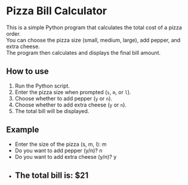 # Pizza Bill Calculator

This is a simple Python program that calculates the total cost of a pizza order.  
You can choose the pizza size (small, medium, large), add pepper, and extra cheese.  
The program then calculates and displays the final bill amount.

## How to use

1. Run the Python script.
2. Enter the pizza size when prompted (`s`, `m`, or `l`).
3. Choose whether to add pepper (`y` or `n`).
4. Choose whether to add extra cheese (`y` or `n`).
5. The total bill will be displayed.

## Example
- Enter the size of the pizza (s, m, l): m
- Do you want to add pepper (y/n)? n
- Do you want to add extra cheese (y/n)? y
- ## The total bill is: $21
